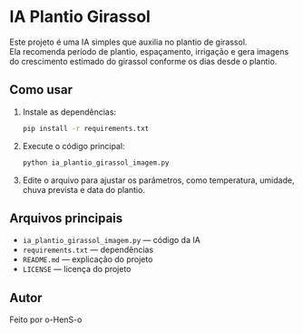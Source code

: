# IA Plantio Girassol

Este projeto é uma IA simples que auxilia no plantio de girassol.  
Ela recomenda período de plantio, espaçamento, irrigação e gera imagens do crescimento estimado do girassol conforme os dias desde o plantio.

## Como usar

1. Instale as dependências:
   ```bash
   pip install -r requirements.txt
   ```
2. Execute o código principal:
   ```bash
   python ia_plantio_girassol_imagem.py
   ```
3. Edite o arquivo para ajustar os parâmetros, como temperatura, umidade, chuva prevista e data do plantio.

## Arquivos principais

- `ia_plantio_girassol_imagem.py` — código da IA
- `requirements.txt` — dependências
- `README.md` — explicação do projeto
- `LICENSE` — licença do projeto

## Autor

Feito por o-HenS-o
